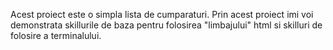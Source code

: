 Acest proiect este  o simpla lista de cumparaturi. 
Prin acest proiect imi voi demonstrata skillurile de baza pentru folosirea "limbajului"
html si skilluri de folosire a terminalului.